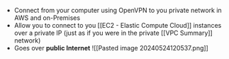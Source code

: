 - Connect from your computer using OpenVPN to you private network in AWS and on-Premises
- Allow you to connect to you [[EC2 - Elastic Compute Cloud]] instances over a private IP (just as if you were in the private [[VPC Summary]] network)
- Goes over **public Internet**
![[Pasted image 20240524120537.png]]
